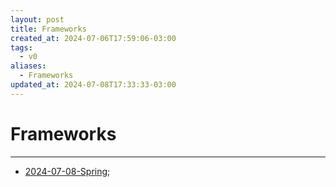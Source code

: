 ```yaml
---
layout: post
title: Frameworks
created_at: 2024-07-06T17:59:06-03:00
tags:
  - v0
aliases:
  - Frameworks
updated_at: 2024-07-08T17:33:33-03:00
---
```

# Frameworks
----

- [2024-07-08-Spring](_insight/2024/07/2024-07-08-Spring.md);
